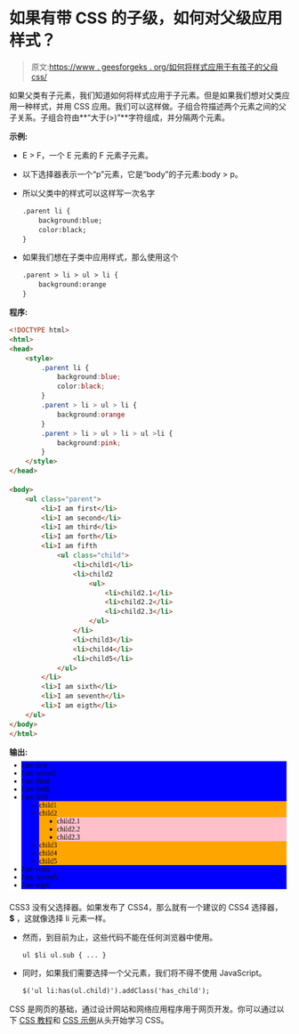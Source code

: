 # 如果有带 CSS 的子级，如何对父级应用样式？

> 原文:[https://www . geesforgeks . org/如何将样式应用于有孩子的父母 css/](https://www.geeksforgeeks.org/how-to-apply-style-to-parent-if-it-has-child-with-css/)

如果父类有子元素，我们知道如何将样式应用于子元素。但是如果我们想对父类应用一种样式，并用 CSS 应用。我们可以这样做。子组合符描述两个元素之间的父子关系。子组合符由**“大于(>)”**字符组成，并分隔两个元素。

**示例:**

*   E > F，一个 E 元素的 F 元素子元素。
*   以下选择器表示一个“p”元素，它是“body”的子元素:body > p。
*   所以父类中的样式可以这样写一次名字

    ```html
    .parent li {
        background:blue;
        color:black;
    }
    ```

*   如果我们想在子类中应用样式，那么使用这个

    ```html
    .parent > li > ul > li {
        background:orange
    }
    ```

**程序:**

```html
<!DOCTYPE html>
<html>
<head>
    <style>
        .parent li {
            background:blue;
            color:black;
        }
        .parent > li > ul > li {
            background:orange
        }
        .parent > li > ul > li > ul >li {
            background:pink;
        }
    </style>
</head>

<body>
    <ul class="parent">
        <li>I am first</li>
        <li>I am second</li>
        <li>I am third</li>
        <li>I am forth</li>
        <li>I am fifth
            <ul class="child">
                <li>child1</li>
                <li>child2
                    <ul>
                        <li>child2.1</li>
                        <li>child2.2</li>
                        <li>child2.3</li>
                    </ul>
                </li>
                <li>child3</li>
                <li>child4</li>
                <li>child5</li>
            </ul>
        </li>
        <li>I am sixth</li>
        <li>I am seventh</li>
        <li>I am eigth</li>
    </ul>
</body>
</html>
```

**输出:**
![](img/00496740201b4b579a86d20474fa133c.png)

CSS3 没有父选择器。如果发布了 CSS4，那么就有一个建议的 CSS4 选择器， **$** ，这就像选择 li 元素一样。

*   然而，到目前为止，这些代码不能在任何浏览器中使用。

    ```html
    ul $li ul.sub { ... }
    ```

*   同时，如果我们需要选择一个父元素，我们将不得不使用 JavaScript。

    ```html
    $('ul li:has(ul.child)').addClass('has_child');
    ```

CSS 是网页的基础，通过设计网站和网络应用程序用于网页开发。你可以通过以下 [CSS 教程](https://www.geeksforgeeks.org/css-tutorials/)和 [CSS 示例](https://www.geeksforgeeks.org/css-examples/)从头开始学习 CSS。